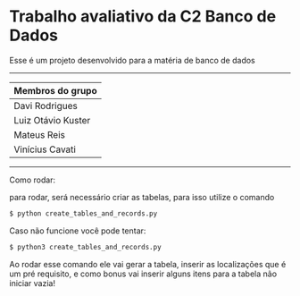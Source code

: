 # Trabalho avaliativo da C2 Banco de Dados

Esse é um projeto desenvolvido para a matéria de banco de dados

---

| Membros do grupo   |
| ------------------ |
| Davi Rodrigues     |
| Luiz Otávio Kuster |
| Mateus Reis        |
| Vinícius Cavati    |

---

Como rodar:

para rodar, será necessário criar as tabelas, para isso utilize o comando

```bash
$ python create_tables_and_records.py 
```

Caso não funcione você pode tentar:

```bash
$ python3 create_tables_and_records.py 
```

Ao rodar esse comando ele vai gerar a tabela, inserir as localizações que é um pré requisito, e como bonus vai inserir alguns itens para a tabela não iniciar vazia!